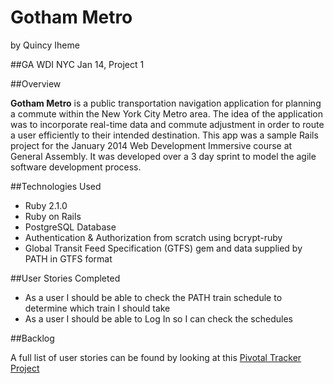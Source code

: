 Gotham Metro
============
by Quincy Iheme

##GA WDI NYC Jan 14, Project 1

##Overview

**Gotham Metro** is a public transportation navigation application for planning a commute within the New York City Metro area. The idea of the application was to incorporate real-time data and commute adjustment in order to route a user efficiently to their intended destination. This app was a sample Rails project for the January 2014 Web Development Immersive course at General Assembly. It was developed over a 3 day sprint to model the agile software development process.

##Technologies Used

* Ruby 2.1.0
* Ruby on Rails
* PostgreSQL Database
* Authentication & Authorization from scratch using bcrypt-ruby
* Global Transit Feed Specification (GTFS) gem and data supplied by PATH in GTFS format

##User Stories Completed

* As a user I should be able to check the PATH train schedule to determine which train I should take
* As a user I should be able to Log In so I can check the schedules

##Backlog

A full list of user stories can be found by looking at this [Pivotal Tracker Project](https://www.pivotaltracker.com/s/projects/1015712)
